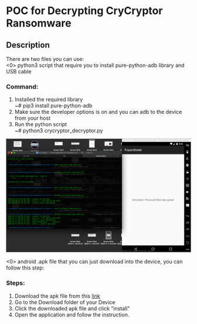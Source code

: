 # POC for Decrypting CryCryptor Ransomware

## Description
There are two files you can use:  
<0> python3 script that require you to install pure-python-adb library and USB cable
### Command:
1. Installed the required library  
~# pip3 install pure-python-adb  
2. Make sure the developer options is on and you can adb to the device from your host  
3. Run the python script  
~# python3 crycryptor_decryptor.py

![alt text](https://github.com/sleepyowl-beep/android_security/raw/master/CryDecrypto_malware/image/python.png "Python Execution")

<0> android .apk file that you can just download into the device, you can follow this step: 
### Steps:
1. Download the apk file from this [link](https://github.com/sleepyowl-beep/android_security/raw/master/CryDecrypto_malware/cry_decryptor.apk)
2. Go to the Download folder of your Device
3. Click the downloaded apk file and click "install"
4. Open the application and follow the instruction.
